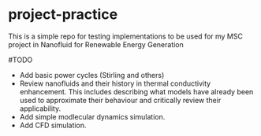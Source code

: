 # project-practice

This is a simple repo for testing implementations to be used for my MSC project in Nanofluid for Renewable Energy Generation

#TODO

-   Add basic power cycles (Stirling and others)
-   Review nanofluids and their history in thermal conductivity enhancement. This includes describing what models have already been used to approximate their behaviour and critically review their applicability.
-   Add simple modlecular dynamics simulation.
-   Add CFD simulation.
